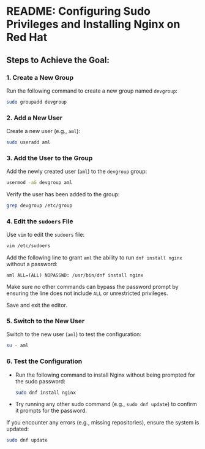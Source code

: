 # README: Configuring Sudo Privileges and Installing Nginx on Red Hat

## Steps to Achieve the Goal:

### 1. Create a New Group
Run the following command to create a new group named `devgroup`:
```bash
sudo groupadd devgroup
```

### 2. Add a New User
Create a new user (e.g., `aml`):
```bash
sudo useradd aml
```

### 3. Add the User to the Group
Add the newly created user (`aml`) to the `devgroup` group:
```bash
usermod -aG devgroup aml
```

Verify the user has been added to the group:
```bash
grep devgroup /etc/group
```

### 4. Edit the `sudoers` File
Use `vim` to edit the `sudoers` file:
```bash
vim /etc/sudoers
```

Add the following line to grant `aml` the ability to run `dnf install nginx` without a password:
```plaintext
aml ALL=(ALL) NOPASSWD: /usr/bin/dnf install nginx
```

Make sure no other commands can bypass the password prompt by ensuring the line does not include `ALL` or unrestricted privileges.

Save and exit the editor.

### 5. Switch to the New User
Switch to the new user (`aml`) to test the configuration:
```bash
su - aml
```

### 6. Test the Configuration
- Run the following command to install Nginx without being prompted for the sudo password:
  ```bash
  sudo dnf install nginx
  ```
- Try running any other sudo command (e.g., `sudo dnf update`) to confirm it prompts for the password.

If you encounter any errors (e.g., missing repositories), ensure the system is updated:
```bash
sudo dnf update
```

